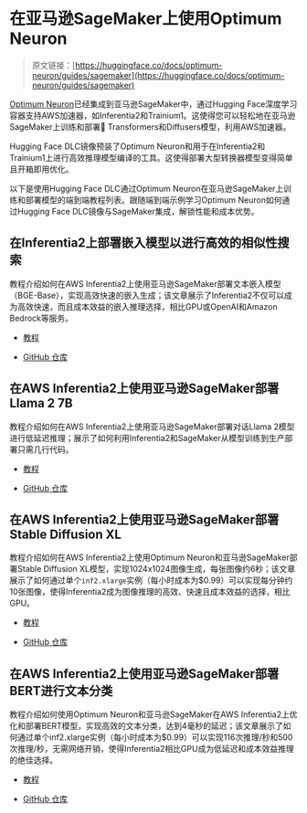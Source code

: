 # 在亚马逊SageMaker上使用Optimum Neuron

> 原文链接：[https://huggingface.co/docs/optimum-neuron/guides/sagemaker](https://huggingface.co/docs/optimum-neuron/guides/sagemaker)

[Optimum Neuron](https://github.com/huggingface/optimum-neuron)已经集成到亚马逊SageMaker中，通过Hugging Face深度学习容器支持AWS加速器，如Inferentia2和Trainium1。这使得您可以轻松地在亚马逊SageMaker上训练和部署🤗 Transformers和Diffusers模型，利用AWS加速器。

Hugging Face DLC镜像预装了Optimum Neuron和用于在Inferentia2和Trainium1上进行高效推理模型编译的工具。这使得部署大型转换器模型变得简单且开箱即用优化。

以下是使用Hugging Face DLC通过Optimum Neuron在亚马逊SageMaker上训练和部署模型的端到端教程列表。跟随端到端示例学习Optimum Neuron如何通过Hugging Face DLC镜像与SageMaker集成，解锁性能和成本优势。

## 在Inferentia2上部署嵌入模型以进行高效的相似性搜索

教程介绍如何在AWS Inferentia2上使用亚马逊SageMaker部署文本嵌入模型（BGE-Base），实现高效快速的嵌入生成；该文章展示了Inferentia2不仅可以成为高效快速，而且成本效益的嵌入推理选择，相比GPU或OpenAI和Amazon Bedrock等服务。

+   [教程](https://www.philschmid.de/inferentia2-embeddings)

+   [GitHub 仓库](https://github.com/philschmid/huggingface-inferentia2-samples/blob/main/llama2-7b/sagemaker-notebook.ipynb)

## 在AWS Inferentia2上使用亚马逊SageMaker部署Llama 2 7B

教程介绍如何在AWS Inferentia2上使用亚马逊SageMaker部署对话Llama 2模型进行低延迟推理；展示了如何利用Inferentia2和SageMaker从模型训练到生产部署只需几行代码。

+   [教程](https://www.philschmid.de/inferentia2-llama-7b)

+   [GitHub 仓库](https://github.com/philschmid/huggingface-inferentia2-samples/blob/main/stable-diffusion-xl/sagemaker-notebook.ipynb)

## 在AWS Inferentia2上使用亚马逊SageMaker部署Stable Diffusion XL

教程介绍如何在AWS Inferentia2上使用Optimum Neuron和亚马逊SageMaker部署Stable Diffusion XL模型，实现1024x1024图像生成，每张图像约6秒；该文章展示了如何通过单个`inf2.xlarge`实例（每小时成本为$0.99）可以实现每分钟约10张图像，使得Inferentia2成为图像推理的高效、快速且成本效益的选择，相比GPU。

+   [教程](https://www.philschmid.de/inferentia2-stable-diffusion-xl)

+   [GitHub 仓库](https://github.com/Placeholder/stable-diffusion-inferentia)

## 在AWS Inferentia2上使用亚马逊SageMaker部署BERT进行文本分类

教程介绍如何使用Optimum Neuron和亚马逊SageMaker在AWS Inferentia2上优化和部署BERT模型，实现高效的文本分类，达到4毫秒的延迟；该文章展示了如何通过单个inf2.xlarge实例（每小时成本为$0.99）可以实现116次推理/秒和500次推理/秒，无需网络开销，使得Inferentia2相比GPU成为低延迟和成本效益推理的绝佳选择。

+   [教程](https://www.philschmid.de/optimize-deploy-bert-inf2)

+   [GitHub 仓库](https://github.com/philschmid/huggingface-inferentia2-samples/blob/main/bert-transformers/sagemaker-notebook.ipynb)
